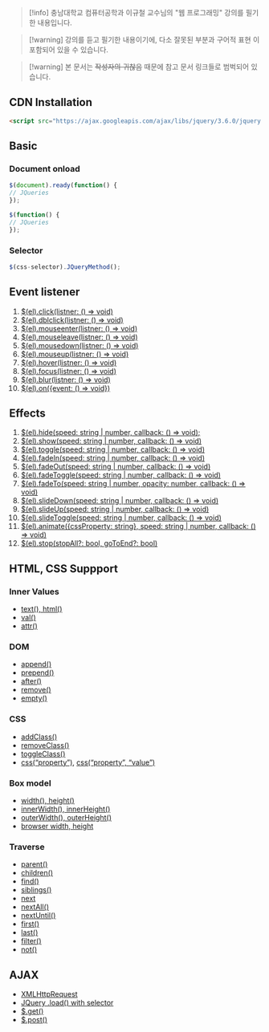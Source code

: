 > [!info] 충남대학교 컴퓨터공학과 이규철 교수님의 "웹 프로그래밍" 강의를 필기한 내용입니다.

> [!warning] 강의를 듣고 필기한 내용이기에, 다소 잘못된 부분과 구어적 표현 이 포함되어 있을 수 있습니다.

> [!warning] 본 문서는 ~~작성자의 귀찮음~~ 때문에 참고 문서 링크들로 범벅되어 있습니다.

## CDN Installation

```html
<script src="https://ajax.googleapis.com/ajax/libs/jquery/3.6.0/jquery.min.js"></script>
```

## Basic

### Document onload

```js
$(document).ready(function() {
// JQueries
});

$(function() {
// JQueries
});
```

### Selector

```js
$(css-selector).JQueryMethod();
```

## Event listener

1. [$(el).click(listner: () => void)](http://www.w3schools.com/jquery/tryit.asp?filename=tryjquery_click)
2. [$(el).dblclick(listner: () => void)](http://www.w3schools.com/jquery/tryit.asp?filename=tryjquery_dblclick)
3. [$(el).mouseenter(listner: () => void)](http://www.w3schools.com/jquery/tryit.asp?filename=tryjquery_mouseenter)
4. [$(el).mouseleave(listner: () => void)](http://www.w3schools.com/jquery/tryit.asp?filename=tryjquery_mouseleave)
5. [$(el).mousedown(listner: () => void)](http://www.w3schools.com/jquery/tryit.asp?filename=tryjquery_mousedown)
6. [$(el).mouseup(listner: () => void)](http://www.w3schools.com/jquery/tryit.asp?filename=tryjquery_mouseup)
7. [$(el).hover(listner: () => void)](http://www.w3schools.com/jquery/tryit.asp?filename=tryjquery_hover)
8. [$(el).focus(listner: () => void)](http://www.w3schools.com/jquery/tryit.asp?filename=tryjquery_focus_blur)
9. [$(el).blur(listner: () => void)](http://www.w3schools.com/jquery/tryit.asp?filename=tryjquery_focus_blur)
10. [$(el).on({event: () => void})](https://www.w3schools.com/jquery/tryit.asp?filename=tryjquery_on_multiple)

## Effects

1. [$(el).hide(speed: string | number, callback: () => void);](http://www.w3schools.com/jquery/tryit.asp?filename=tryjquery_hide_slow)
2. [$(el).show(speed: string | number, callback: () => void)](http://www.w3schools.com/jquery/tryit.asp?filename=tryjquery_hide_slow)
3. [$(el).toggle(speed: string | number, callback: () => void)](http://www.w3schools.com/jquery/tryit.asp?filename=tryjquery_toggle)
4. [$(el).fadeIn(speed: string | number, callback: () => void)](http://www.w3schools.com/jquery/tryit.asp?filename=tryjquery_fadein)
5. [$(el).fadeOut(speed: string | number, callback: () => void)](http://www.w3schools.com/jquery/tryit.asp?filename=tryjquery_fadeout)
6. [$(el).fadeToggle(speed: string | number, callback: () => void)](http://www.w3schools.com/jquery/tryit.asp?filename=tryjquery_fadetoggle)
7. [$(el).fadeTo(speed: string | number, opacity: number, callback: () => void)](http://www.w3schools.com/jquery/tryit.asp?filename=tryjquery_fadeto)
8. [$(el).slideDown(speed: string | number, callback: () => void)](http://www.w3schools.com/jquery/tryit.asp?filename=tryjquery_slide_down)
9. [$(el).slideUp(speed: string | number, callback: () => void)](http://www.w3schools.com/jquery/tryit.asp?filename=tryjquery_slide_up)
10. [$(el).slideToggle(speed: string | number, callback: () => void)](http://www.w3schools.com/jquery/tryit.asp?filename=tryjquery_slide_toggle)
11. [$(el).animate({cssProperty: string}, speed: string | number, callback: () => void)](http://www.w3schools.com/jquery/tryit.asp?filename=tryjquery_animation1_multicss)
12. [$(el).stop(stopAll?: bool, goToEnd?: bool)](https://www.w3schools.com/jquery/tryit.asp?filename=tryjquery_stop_slide)

## HTML, CSS Suppport

### Inner Values

- [text(), html()](http://www.w3schools.com/jquery/tryit.asp?filename=tryjquery_dom_html_get)
- [val()](http://www.w3schools.com/jquery/tryit.asp?filename=tryjquery_dom_val_get)
- [attr()](http://www.w3schools.com/jquery/tryit.asp?filename=tryjquery_dom_attr_get)

### DOM

- [append()](http://www.w3schools.com/jquery/tryit.asp?filename=tryjquery_html_append)
- [prepend()](http://www.w3schools.com/jquery/tryit.asp?filename=tryjquery_html_prepend)
- [after()](http://www.w3schools.com/jquery/tryit.asp?filename=tryjquery_html_after)
- [remove()](http://www.w3schools.com/jquery/tryit.asp?filename=tryjquery_dom_remove)
- [empty()](http://www.w3schools.com/jquery/tryit.asp?filename=tryjquery_dom_empty)

### CSS

- [addClass()](http://www.w3schools.com/jquery/tryit.asp?filename=tryjquery_dom_addclass2)
- [removeClass()](http://www.w3schools.com/jquery/tryit.asp?filename=tryjquery_dom_removeclass)
- [toggleClass()](http://www.w3schools.com/jquery/tryit.asp?filename=tryjquery_dom_toggleclass)
- [css(“property”)](http://www.w3schools.com/jquery/tryit.asp?filename=tryjquery_css_getcolor), [css(“property”, “value”)](http://www.w3schools.com/jquery/tryit.asp?filename=tryjquery_css_setcolor)

### Box model

- [width(), height()](http://www.w3schools.com/jquery/tryit.asp?filename=tryjquery_css_setcolor)
- [innerWidth(), innerHeight()](http://www.w3schools.com/jquery/tryit.asp?filename=tryjquery_dim_innerwidth_height)
- [outerWidth(), outerHeight()](https://www.w3schools.com/jquery/tryit.asp?filename=tryjquery_dim_outerwidth_height)
- [browser width, height](http://www.w3schools.com/jquery/tryit.asp?filename=tryjquery_dim_width_height2)

### Traverse

- [parent()](http://www.w3schools.com/jquery/tryit.asp?filename=tryjquery_parent)
- [children()](http://www.w3schools.com/jquery/tryit.asp?filename=tryjquery_children)
- [find()](http://www.w3schools.com/jquery/tryit.asp?filename=tryjquery_find)
- [siblings()](http://www.w3schools.com/jquery/tryit.asp?filename=tryjquery_siblings)
- [next](http://www.w3schools.com/jquery/tryit.asp?filename=tryjquery_next)
- [nextAll()](http://www.w3schools.com/jquery/tryit.asp?filename=tryjquery_nextall)
- [nextUntil()](http://www.w3schools.com/jquery/tryit.asp?filename=tryjquery_nextuntil)
- [first()](http://www.w3schools.com/jquery/tryit.asp?filename=tryjquery_first)
- [last()](http://www.w3schools.com/jquery/tryit.asp?filename=tryjquery_last)
- [filter()](http://www.w3schools.com/jquery/tryit.asp?filename=tryjquery_filter)
- [not()](http://www.w3schools.com/jquery/tryit.asp?filename=tryjquery_not)

## AJAX

- [XMLHttpRequest](https://www.w3schools.com/js/tryit.asp?filename=tryjs_ajax_first)
- [JQuery .load() with selector](https://www.w3schools.com/jquery/tryit.asp?filename=tryjquery_ajax_load2)
- [$.get()](https://www.w3schools.com/jquery/tryit.asp?filename=tryjquery_ajax_get)
- [$.post()](https://www.w3schools.com/jquery/tryit.asp?filename=tryjquery_ajax_post)